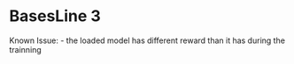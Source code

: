 # BasesLine 3

Known Issue: 
    - the loaded model has different reward than it has during the trainning

